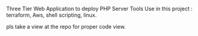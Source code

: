 Three Tier Web Application to deploy PHP Server
Tools Use in this project :
terraform,
Aws,
shell scripting, 
linux.

pls take a view at the repo for proper code view.

